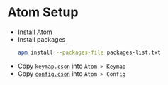 # Atom Setup

- [Install Atom](https://atom.io/)
- Install packages
  ```bash
  apm install --packages-file packages-list.txt
  ```
- Copy [`keymap.cson`](./keymap.cson) into `Atom > Keymap`
- Copy [`config.cson`](./config.cson) into `Atom > Config`
